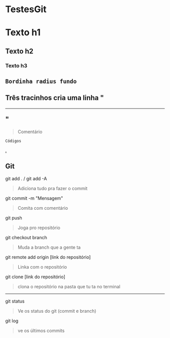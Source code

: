 # TestesGit
# Texto h1
## Texto h2
### Texto h3
`Bordinha radius fundo`
---
Três tracinhos cria uma linha "<hr>"
---
> Comentário
```shell
Códigos
```
[.](https://github.com/MathLuz/TestesGit/blob/main/README.md)


## Git

git add . / git add -A
> Adiciona tudo pra fazer o commit

git commit -m "Mensagem"
> Comita com comentário

git push
> Joga pro repositório

git checkout branch
> Muda a branch que a gente ta

git remote add origin [link do repositório]
> Linka com o repositório

git clone [link do repositório]
> clona o repositório na pasta que tu ta no terminal

---
git status
> Ve os status do git (commit e branch)

git log
> ve os últimos commits
